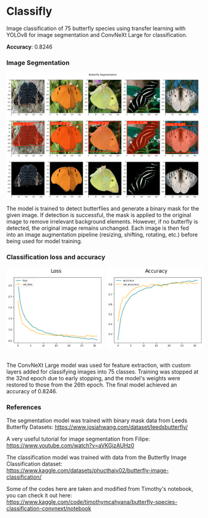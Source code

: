 # Classifly

Image classification of 75 butterfly species using transfer learning with YOLOv8 for image segmentation and ConvNeXt Large for classification.

**Accuracy**: 0.8246

### Image Segmentation
![Butterfly](ButterflySegmentation.png)

The model is trained to detect butterflies and generate a binary mask for the given image. If detection is successful, the mask is applied to the original image to remove irrelevant background elements. However, if no butterfly is detected, the original image remains unchanged. Each image is then fed into an image augmentation pipeline (resizing, shifting, rotating, etc.) before being used for model training.

### Classification loss and accuracy
<div style="display: flex;">
  <img src="Loss.png" style="width: 50%; margin-right: 10px; padding-bottom: 20px;">
  <img src="Accuracy.png" style="width: 50%; padding-bottom: 20px;">
</div>

The ConvNeXt Large model was used for feature extraction, with custom layers added for classifying images into 75 classes. Training was stopped at the 32nd epoch due to early stopping, and the model's weights were restored to those from the 26th epoch. The final model achieved an accuracy of 0.8246.

### References
The segmentation model was trained with binary mask data from Leeds Butterfly Datasets: https://www.josiahwang.com/dataset/leedsbutterfly/

A very useful tutorial for image segmentation from Filipe: https://www.youtube.com/watch?v=aVKGjzAUHz0

The classification model was trained with data from the Butterfly Image Classification dataset: https://www.kaggle.com/datasets/phucthaiv02/butterfly-image-classification/

Some of the codes here are taken and modified from Timothy's notebook, you can check it out here: https://www.kaggle.com/code/timothymcahyana/butterfly-species-classification-convnext/notebook
